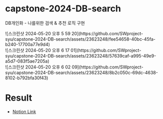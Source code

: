 # capstone-2024-DB-search
DB개인화 - 나를위한 검색 &amp; 추천 로직 구현

<div style={{display:'flex', flexDirection:'row'}}>
<div>![스크린샷 2024-05-20 오후 5 59 20](https://github.com/SWproject-syu/capstone-2024-DB-search/assets/23623248/fee54658-40bc-45fa-b240-17700a77e9d4)<div/>
<div>![스크린샷 2024-05-20 오후 6 17 01](https://github.com/SWproject-syu/capstone-2024-DB-search/assets/23623248/57639caf-a995-49e9-a5d7-083f5ae7205a)<div/>
<div>![스크린샷 2024-05-20 오후 6 02 09](https://github.com/SWproject-syu/capstone-2024-DB-search/assets/23623248/8b2c050c-69dc-4638-8102-b792bfa30f43)<div/>
</div>

# Result
- [Notion Link](https://www.notion.so/minsekim1/DB-47a6af268ef742f5a498df3948759e40?pvs=4)
